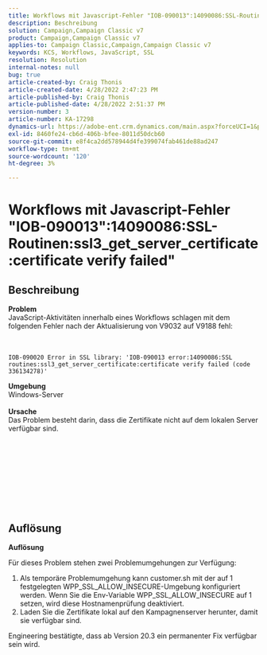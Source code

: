 ```yaml
---
title: Workflows mit Javascript-Fehler "IOB-090013":14090086:SSL-Routinen:ssl3_get_server_certificate:certificate verify failed"
description: Beschreibung
solution: Campaign,Campaign Classic v7
product: Campaign,Campaign Classic v7
applies-to: Campaign Classic,Campaign,Campaign Classic v7
keywords: KCS, Workflows, JavaScript, SSL
resolution: Resolution
internal-notes: null
bug: true
article-created-by: Craig Thonis
article-created-date: 4/28/2022 2:47:23 PM
article-published-by: Craig Thonis
article-published-date: 4/28/2022 2:51:37 PM
version-number: 3
article-number: KA-17298
dynamics-url: https://adobe-ent.crm.dynamics.com/main.aspx?forceUCI=1&pagetype=entityrecord&etn=knowledgearticle&id=d9951f1b-02c7-ec11-a7b6-0022480a10ee
exl-id: 8460fe24-cb6d-406b-bfee-8011d50dcb60
source-git-commit: e8f4ca2dd578944d4fe399074fab461de88ad247
workflow-type: tm+mt
source-wordcount: '120'
ht-degree: 3%

---
```


# Workflows mit Javascript-Fehler &quot;IOB-090013&quot;:14090086:SSL-Routinen:ssl3_get_server_certificate:certificate verify failed&quot;

## Beschreibung

<b>Problem</b>
<br>JavaScript-Aktivitäten innerhalb eines Workflows schlagen mit dem folgenden Fehler nach der Aktualisierung von V9032 auf V9188 fehl: <br><br><br>

```
IOB-090020 Error in SSL library: 'IOB-090013 error:14090086:SSL routines:ssl3_get_server_certificate:certificate verify failed (code 336134278)'
```


<b>Umgebung</b>
<br>Windows-Server<br><br>
<b>Ursache</b>
<br>Das Problem besteht darin, dass die Zertifikate nicht auf dem lokalen Server verfügbar sind.<br><br> <br>

<br><br><br> <br><br> 

## Auflösung


<b>Auflösung</b>

Für dieses Problem stehen zwei Problemumgehungen zur Verfügung:
1. Als temporäre Problemumgehung kann customer.sh mit der auf 1 festgelegten WPP_SSL_ALLOW_INSECURE-Umgebung konfiguriert werden. Wenn Sie die Env-Variable WPP_SSL_ALLOW_INSECURE auf 1 setzen, wird diese Hostnamenprüfung deaktiviert. 
2. Laden Sie die Zertifikate lokal auf den Kampagnenserver herunter, damit sie verfügbar sind.

Engineering bestätigte, dass ab Version 20.3 ein permanenter Fix verfügbar sein wird.
